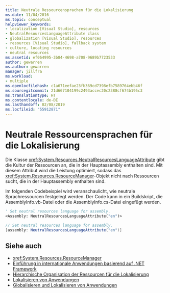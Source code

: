 ```yaml
---
title: Neutrale Ressourcensprachen für die Lokalisierung
ms.date: 11/04/2016
ms.topic: conceptual
helpviewer_keywords:
- localization [Visual Studio], resources
- NeutralResourcesLanguageAttribute class
- globalization [Visual Studio], resources
- resources [Visual Studio], fallback system
- culture, locating resources
- neutral resources
ms.assetid: ef064995-3b84-4698-a708-9689b7723533
author: gewarren
ms.author: gewarren
manager: jillfra
ms.workload:
- multiple
ms.openlocfilehash: c1a671eefae23fb369cd7398efb7589764ebb46f
ms.sourcegitcommit: 21d667104199c2493accec20c2388cf674b195c3
ms.translationtype: HT
ms.contentlocale: de-DE
ms.lasthandoff: 02/08/2019
ms.locfileid: "55912871"
---
```

# <a name="neutral-resources-languages-for-localization"></a>Neutrale Ressourcensprachen für die Lokalisierung

Die Klasse <xref:System.Resources.NeutralResourcesLanguageAttribute> gibt die Kultur der Ressourcen an, die in der Hauptassembly enthalten sind. Mit diesem Attribut wird die Leistung optimiert, sodass das <xref:System.Resources.ResourceManager>-Objekt nicht nach Ressourcen sucht, die in der Hauptassembly enthalten sind.

 Im folgenden Codebeispiel wird veranschaulicht, wie neutrale Sprachressourcen festgelegt werden. Der Code kann in ein Buildskript, die AssemblyInfo.vb-Datei oder die AssemblyInfo.cs-Datei eingefügt werden.

```vb
' Set neutral resources language for assembly.
<Assembly: NeutralResourcesLanguageAttribute("en")>
```

```csharp
// Set neutral resources language for assembly.
[assembly: NeutralResourcesLanguageAttribute("en")]
```

## <a name="see-also"></a>Siehe auch

- <xref:System.Resources.ResourceManager>
- [Einführung in internationale Anwendungen basierend auf .NET Framework](../ide/introduction-to-international-applications-based-on-the-dotnet-framework.md)
- [Hierarchische Organisation der Ressourcen für die Lokalisierung](../ide/hierarchical-organization-of-resources-for-localization.md)
- [Lokalisieren von Anwendungen](../ide/localizing-applications.md)
- [Globalisieren und Lokalisieren von Anwendungen](../ide/globalizing-and-localizing-applications.md)